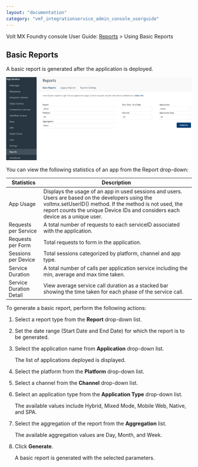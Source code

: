 ```yaml
---
layout: "documentation"
category: "vmf_integrationservice_admin_console_userguide"
---
```

                             

Volt MX  Foundry console User Guide: [Reports](reports.html) > Using Basic Reports

Basic Reports
-------------

A basic report is generated after the application is deployed.

![](Resources/Images/BasicReports_591x170.png)

You can view the following statistics of an app from the Report drop-down:

  
| Statistics | Description |
| --- | --- |
| App Usage | Displays the usage of an app in used sessions and users. Users are based on the developers using the voltmx.setUserID() method. If the method is not used, the report counts the unique Device IDs and considers each device as a unique user. |
| Requests per Service | A total number of requests to each serviceID associated with the application. |
| Requests per Form | Total requests to form in the application. |
| Sessions per Device | Total sessions categorized by platform, channel and app type. |
| Service Duration | A total number of calls per application service including the min, average and max time taken. |
| Service Duration Detail | View average service call duration as a stacked bar showing the time taken for each phase of the service call. |

To generate a basic report, perform the following actions: 

1.  Select a report type from the **Report** drop-down list.
2.  Set the date range (Start Date and End Date) for which the report is to be generated.
3.  Select the application name from **Application** drop-down list.
    
    The list of applications deployed is displayed.
    
4.  Select the platform from the **Platform** drop-down list.
5.  Select a channel from the **Channel** drop-down list.
6.  Select an application type from the **Application Type** drop-down list.
    
    The available values include Hybrid, Mixed Mode, Mobile Web, Native, and SPA.
    
7.  Select the aggregation of the report from the **Aggregation** list.
    
    The available aggregation values are Day, Month, and Week.
    
8.  Click **Generate**.
    
    A basic report is generated with the selected parameters.
